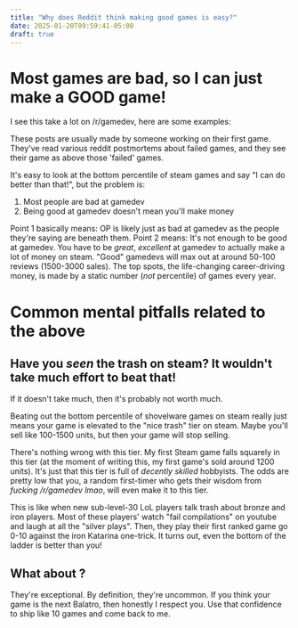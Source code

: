 ```yaml
---
title: "Why does Reddit think making good games is easy?"
date: 2025-01-20T09:59:41-05:00
draft: true
---
```

# Most games are bad, so I can just make a GOOD game!
I see this take a lot on /r/gamedev, here are some examples:

<insert examples>

These posts are usually made by someone working on their first game. They've read various reddit postmortems about failed games, and they see their game as above those 'failed' games.

It's easy to look at the bottom percentile of steam games and say "I can do better than that!", but the problem is:

1. Most people are bad at gamedev
2. Being good at gamedev doesn't mean you'll make money

Point 1 basically means: OP is likely just as bad at gamedev as the people they're saying are beneath them.
Point 2 means: It's not enough to be good at gamedev. You have to be *great*, *excellent* at gamedev to actually make a lot of money on steam. "Good" gamedevs will max out at around 50-100 reviews (1500-3000 sales). The top spots, the life-changing career-driving money, is made by a static number (*not* percentile) of games every year.

# Common mental pitfalls related to the above

## Have you *seen* the trash on steam? It wouldn't take much effort to beat that!
If it doesn't take much, then it's probably not worth much.

Beating out the bottom percentile of shovelware games on steam really just means your game is elevated to the "nice trash" tier on steam. Maybe you'll sell like 100-1500 units, but then your game will stop selling.

There's nothing wrong with this tier. My first Steam game falls squarely in this tier (at the moment of writing this, my first game's sold around 1200 units). It's just that this tier is full of *decently skilled* hobbyists. The odds are pretty low that you, a random first-timer who gets their wisdom from *fucking /r/gamedev lmao*, will even make it to this tier.

This is like when new sub-level-30 LoL players talk trash about bronze and iron players. Most of these players' watch "fail compilations" on youtube and laugh at all the "silver plays". Then, they play their first ranked game go 0-10 against the iron Katarina one-trick. It turns out, even the bottom of the ladder is better than you!

## What about <insert solodev whose first game was a success>?
They're exceptional. By definition, they're uncommon. If you think your game is the next Balatro, then honestly I respect you. Use that confidence to ship like 10 games and come back to me.

